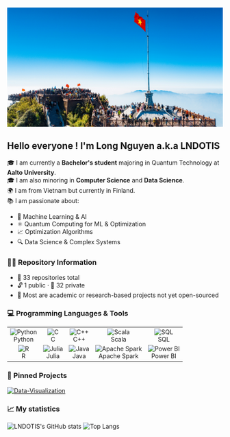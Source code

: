 ![My Profile Picture](https://github.com/LNDOTIS/LNDOTIS/blob/main/background25.jpg)
## Hello everyone ! I'm Long Nguyen a.k.a LNDOTIS
🎓 I am currently a **Bachelor's student** majoring in Quantum Technology at **Aalto University**.  
🎓 I am also minoring in **Computer Science** and **Data Science**.  
🌍 I am from Vietnam but currently in Finland.  
📚 I am passionate about:
- 🧠 Machine Learning & AI
- ⚛️ Quantum Computing for ML & Optimization 
- 📈 Optimization Algorithms  
- 🔍 Data Science & Complex Systems
### 🧑‍💼 Repository Information

-  📁 33 repositories total  
-  🔓 1 public · 🔐 32 private  
-  💼 Most are academic or research-based projects not yet open-sourced
### 💻 Programming Languages & Tools

<table>
  <tr>
    <td align="center">
      <img src="https://www.python.org/static/community_logos/python-logo.png" alt="Python" width="60"/><br/>Python
    </td>
    <td align="center">
      <img src="https://upload.wikimedia.org/wikipedia/commons/1/18/C_Programming_Language.svg" alt="C" width="60"/><br/>C
    </td>
    <td align="center">
      <img src="https://upload.wikimedia.org/wikipedia/commons/1/18/C_Programming_Language.svg" alt="C++" width="60"/><br/>C++
    </td>
    <td align="center">
      <img src="https://upload.wikimedia.org/wikipedia/commons/3/39/Scala-full-color.svg" alt="Scala" width="60"/><br/>Scala
    </td>
    <td align="center">
      <img src="https://upload.wikimedia.org/wikipedia/commons/8/87/Sql_data_base_with_logo.png" alt="SQL" width="60"/><br/>SQL
    </td>
  </tr>
  <tr>
    <td align="center">
      <img src="https://www.r-project.org/logo/Rlogo.png" alt="R" width="60"/><br/>R
    </td>
    <td align="center">
      <img src="https://upload.wikimedia.org/wikipedia/commons/1/1f/Julia_Programming_Language_Logo.svg" alt="Julia" width="60"/><br/>Julia
    </td>
    <td align="center">
      <img src="https://upload.wikimedia.org/wikipedia/en/3/30/Java_programming_language_logo.svg" alt="Java" width="50"/><br/>Java
    </td>
    <td align="center">
      <img src="https://upload.wikimedia.org/wikipedia/commons/f/f3/Apache_Spark_logo.svg" alt="Apache Spark" width="60"/><br/>Apache Spark
    </td>
    <td align="center">
      <img src="https://upload.wikimedia.org/wikipedia/commons/c/cf/New_Power_BI_Logo.svg" alt="Power BI" width="60"/><br/>Power BI
    </td>
  </tr>
</table>




### 📌 Pinned Projects 
[![Data-Visualization](https://github-readme-stats.vercel.app/api/pin/?username=LNDOTIS&repo=Data-Visualization&theme=tokyonight)](https://github.com/LNDOTIS/Data-Visualization)

### 📈 My statistics
![LNDOTIS's GitHub stats](https://github-readme-stats.vercel.app/api?username=LNDOTIS&show_icons=true&theme=radical)
![Top Langs](https://github-readme-stats.vercel.app/api/top-langs/?username=LNDOTIS&layout=compact&theme=radical)
